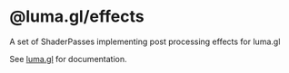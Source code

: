 # @luma.gl/effects

A set of ShaderPasses implementing post processing effects for luma.gl

See [luma.gl](http://luma.gl) for documentation.
